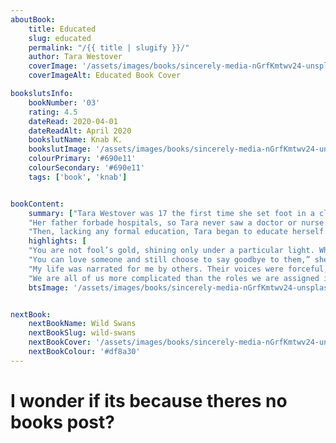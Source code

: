 ```yaml
---
aboutBook: 
    title: Educated
    slug: educated
    permalink: "/{{ title | slugify }}/"
    author: Tara Westover
    coverImage: '/assets/images/books/sincerely-media-nGrfKmtwv24-unsplash-min.jpg'
    coverImageAlt: Educated Book Cover

bookslutsInfo:
    bookNumber: '03'
    rating: 4.5
    dateRead: 2020-04-01
    dateReadAlt: April 2020
    bookslutName: Knab K.
    bookslutImage: '/assets/images/books/sincerely-media-nGrfKmtwv24-unsplash-min.jpg'
    colourPrimary: '#690e11'
    colourSecondary: '#690e11'
    tags: ['book', 'knab']


bookContent: 
    summary: ["Tara Westover was 17 the first time she set foot in a classroom. Born to survivalists in the mountains of Idaho, she prepared for the end of the world by stockpiling home-canned peaches and sleeping with her 'head-for-the-hills bag'. In the summer she stewed herbs for her mother, a midwife and healer, and in the winter she salvaged in her father's junkyard.",    
    "Her father forbade hospitals, so Tara never saw a doctor or nurse. Gashes and concussions, even burns from explosions, were all treated at home with herbalism. The family was so isolated from mainstream society that there was no one to ensure the children received an education and no one to intervene when one of Tara's older brothers became violent.", 
    "Then, lacking any formal education, Tara began to educate herself. She taught herself enough mathematics and grammar to be admitted to Brigham Young University, where she studied history, learning for the first time about important world events like the Holocaust and the civil rights movement. Her quest for knowledge transformed her, taking her over oceans and across continents, to Harvard and to Cambridge. Only then would she wonder if she'd traveled too far, if there was still a way home.","Educated is an account of the struggle for self-invention. It is a tale of fierce family loyalty and of the grief that comes with severing the closest of ties. With the acute insight that distinguishes all great writers, Westover has crafted a universal coming-of-age story that gets to the heart of what an education is and what it offers: the perspective to see one's life through new eyes and the will to change it."]
    highlights: [
    "You are not fool’s gold, shining only under a particular light. Whomever you become, whatever you make yourself into, that is who you always were.",
    "You can love someone and still choose to say goodbye to them,” she says now. 'You can miss a person every day, and still be glad that they are no longer in your life.'",
    "My life was narrated for me by others. Their voices were forceful, emphatic, absolute. It had never occurred to me that my voice might be as strong as theirs.",
    "We are all of us more complicated than the roles we are assigned in the stories other people tell"]
    btsImage: '/assets/images/books/sincerely-media-nGrfKmtwv24-unsplash-min.jpg'


nextBook:
    nextBookName: Wild Swans
    nextBookSlug: wild-swans
    nextBookCover: '/assets/images/books/sincerely-media-nGrfKmtwv24-unsplash-min.jpg'
    nextBookColour: '#df8a30'
---
```




# I wonder if its because theres no books post? 